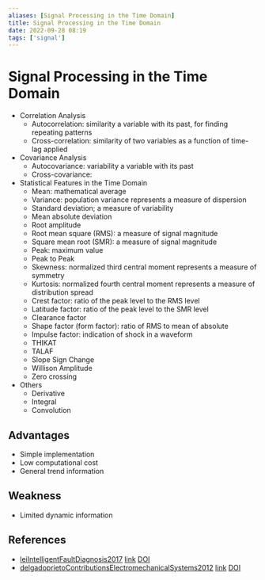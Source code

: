 ```yaml
---
aliases: [Signal Processing in the Time Domain]
title: Signal Processing in the Time Domain
date: 2022-09-28 08:19
tags: ['signal']
---
```


# Signal Processing in the Time Domain

- Correlation Analysis
  - Autocorrelation: similarity a variable with its past, for finding repeating patterns
  - Cross-correlation: similarity of two variables as a function of time-lag applied
- Covariance Analysis
  - Autocovariance: variability a variable with its past
  - Cross-covariance:  
- Statistical Features in the Time Domain
    - Mean: mathematical average
    - Variance: population variance represents a measure of dispersion
    - Standard deviation; a measure of variability
    - Mean absolute deviation
    - Root amplitude
    - Root mean square (RMS): a measure of signal magnitude
    - Square mean root (SMR): a measure of signal magnitude
    - Peak: maximum value
    - Peak to Peak
    - Skewness: normalized third central moment represents a measure of symmetry
    - Kurtosis: normalized fourth central moment represents a measure of distribution spread
    - Crest factor: ratio of the peak level to the RMS level
    - Latitude factor: ratio of the peak level to the SMR level
    - Clearance factor
    - Shape factor (form factor): ratio of RMS to mean of absolute
    - Impulse factor: indication of shock in a waveform
    - THIKAT
    - TALAF
    - Slope Sign Change
    - Willison Amplitude
    - Zero crossing
- Others
  - Derivative
  - Integral
  - Convolution


## Advantages
- Simple implementation 
- Low computational cost
- General trend information

## Weakness
- Limited dynamic information


## References

- [leiIntelligentFaultDiagnosis2017](zotero://select/library/items/EDJ2QLHN) [link](https://www.elsevier.com/books/intelligent-fault-diagnosis-and-remaining-useful-life-prediction-of-rotating-machinery/lei/978-0-12-811534-3) [DOI](https://doi.org/)
- [delgadoprietoContributionsElectromechanicalSystems2012](zotero://select/library/items/R77CWBLY) [link](https://upcommons.upc.edu/handle/2117/94712) [DOI](https://doi.org/)
